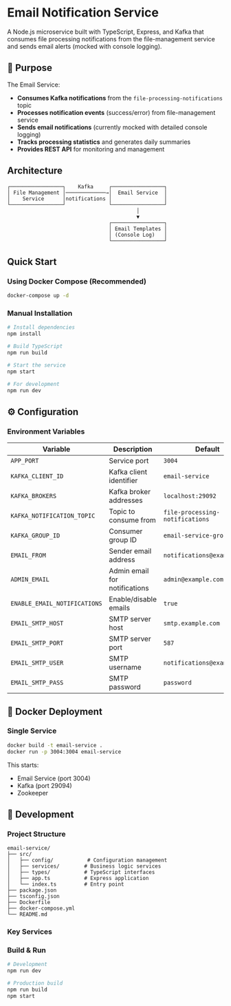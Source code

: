 # Email Notification Service

A Node.js microservice built with TypeScript, Express, and Kafka that consumes file processing notifications from the file-management service and sends email alerts (mocked with console logging).

## 🎯 Purpose

The Email Service:
- **Consumes Kafka notifications** from the `file-processing-notifications` topic
- **Processes notification events** (success/error) from file-management service
- **Sends email notifications** (currently mocked with detailed console logging)
- **Tracks processing statistics** and generates daily summaries
- **Provides REST API** for monitoring and management

##  Architecture

```
┌─────────────────┐    Kafka     ┌─────────────────┐
│ File Management │─────────────→│  Email Service  │
│    Service      │notifications │                 │
└─────────────────┘              └─────────────────┘
                                          │
                                          ▼
                                 ┌─────────────────┐
                                 │ Email Templates │
                                 │ (Console Log)   │
                                 └─────────────────┘
```


## Quick Start

### Using Docker Compose (Recommended)
```bash
docker-compose up -d
```

### Manual Installation
```bash
# Install dependencies
npm install

# Build TypeScript
npm run build

# Start the service
npm start

# For development
npm run dev
```

## ⚙️ Configuration

### Environment Variables

| Variable | Description | Default |
|----------|-------------|---------|
| `APP_PORT` | Service port | `3004` |
| `KAFKA_CLIENT_ID` | Kafka client identifier | `email-service` |
| `KAFKA_BROKERS` | Kafka broker addresses | `localhost:29092` |
| `KAFKA_NOTIFICATION_TOPIC` | Topic to consume from | `file-processing-notifications` |
| `KAFKA_GROUP_ID` | Consumer group ID | `email-service-group` |
| `EMAIL_FROM` | Sender email address | `notifications@example.com` |
| `ADMIN_EMAIL` | Admin email for notifications | `admin@example.com` |
| `ENABLE_EMAIL_NOTIFICATIONS` | Enable/disable emails | `true` |
| `EMAIL_SMTP_HOST` | SMTP server host | `smtp.example.com` |
| `EMAIL_SMTP_PORT` | SMTP server port | `587` |
| `EMAIL_SMTP_USER` | SMTP username | `notifications@example.com` |
| `EMAIL_SMTP_PASS` | SMTP password | `password` |






## 🐳 Docker Deployment

### Single Service
```bash
docker build -t email-service .
docker run -p 3004:3004 email-service
```

This starts:
- Email Service (port 3004)
- Kafka (port 29094)
- Zookeeper


## 🔧 Development

### Project Structure
```
email-service/
├── src/
│   ├── config/           # Configuration management
│   ├── services/        # Business logic services
│   ├── types/           # TypeScript interfaces
│   ├── app.ts           # Express application
│   └── index.ts         # Entry point
├── package.json
├── tsconfig.json
├── Dockerfile
├── docker-compose.yml
└── README.md
```

### Key Services


### Build & Run
```bash
# Development
npm run dev

# Production build
npm run build
npm start
```